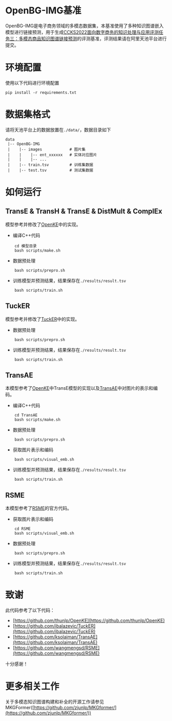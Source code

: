 # OpenBG-IMG基准

OpenBG-IMG是电子商务领域的多模态数据集，本基准使用了多种知识图谱嵌入模型进行链接预测，用于生成[CCKS2022面向数字商务的知识处理与应用评测任务三：多模态商品知识图谱链接预测](https://tianchi.aliyun.com/competition/entrance/531957/introduction)的评测基准，评测结果请在阿里天池平台进行提交。

# 环境配置

使用以下代码进行环境配置
```
pip install -r requirements.txt
```

# 数据集格式

请将天池平台上的数据放置在`./data/`，数据目录如下

```
data
 |-- OpenBG-IMG
 |    |-- images            # 图片集
 |    |    |-- ent_xxxxxx   # 实体对应图片
 |    |    |-- ...
 |    |-- train.tsv         # 训练集数据
 |    |-- test.tsv          # 测试集数据
```

# 如何运行


## TransE & TransH & TransE & DistMult & ComplEx

模型参考并修改了[OpenKE](https://github.com/thunlp/OpenKE)中的实现。

- 编译C++代码

```shell
    cd 模型目录
    bash scripts/make.sh
```

- 数据预处理

```shell
    bash scripts/prepro.sh
```

- 训练模型并预测结果，结果保存在`./results/result.tsv`


```shell
    bash scripts/train.sh
```

## TuckER

模型参考并修改了[TuckER](https://github.com/ibalazevic/TuckER)中的实现。

- 数据预处理

```shell
    bash scripts/prepro.sh
```

- 训练模型并预测结果，结果保存在`./results/result.tsv`


```shell
    bash scripts/train.sh
```

## TransAE

本模型参考了[OpenKE](https://github.com/thunlp/OpenKE)中TransE模型的实现以及[TransAE](https://github.com/ksolaiman/TransAE)中对图片的表示和编码。

- 编译C++代码

```shell
    cd TransAE
    bash scripts/make.sh
```

- 数据预处理

```shell
    bash scripts/prepro.sh
```

- 获取图片表示和编码


```shell
    bash scripts/visual_emb.sh
```

- 训练模型并预测结果，结果保存在`./results/result.tsv`


```shell
    bash scripts/train.sh
```

## RSME

本模型参考了[RSME](https://github.com/wangmengsd/RSME)的官方代码。

- 获取图片表示和编码

```shell
    cd RSME
    bash scripts/visual_emb.sh
```

- 数据预处理

```shell
    bash scripts/prepro.sh
```

- 训练模型并预测结果，结果保存在`./results/result.tsv`

```shell
    bash scripts/train.sh
```

# 致谢

此代码参考了以下代码：

- [https://github.com/thunlp/OpenKE](https://github.com/thunlp/OpenKE)
- [https://github.com/ibalazevic/TuckER](https://github.com/ibalazevic/TuckER)
- [https://github.com/ksolaiman/TransAE](https://github.com/ksolaiman/TransAE)
- [https://github.com/wangmengsd/RSME](https://github.com/wangmengsd/RSME)

十分感谢！

# 更多相关工作

关于多模态知识图谱构建和补全的开源工作请参见MKGFormer([https://github.com/zjunlp/MKGformer/](https://github.com/zjunlp/MKGformer/))
